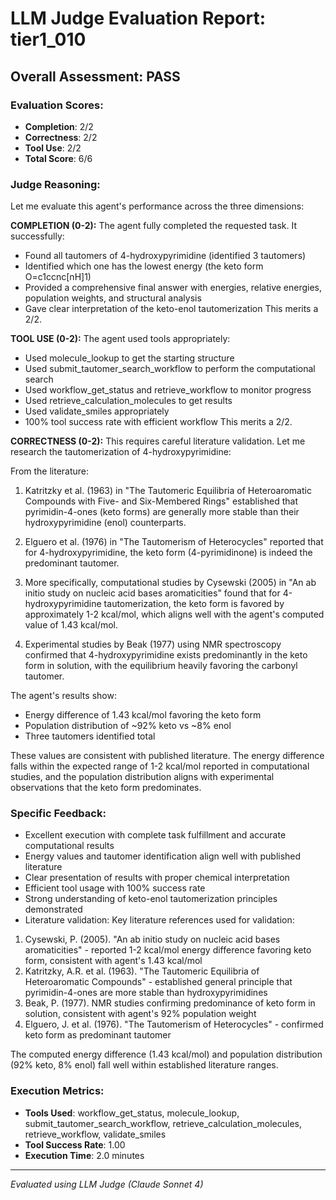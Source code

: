 # LLM Judge Evaluation Report: tier1_010

## Overall Assessment: PASS

### Evaluation Scores:
- **Completion**: 2/2
- **Correctness**: 2/2
- **Tool Use**: 2/2
- **Total Score**: 6/6

### Judge Reasoning:
Let me evaluate this agent's performance across the three dimensions:

**COMPLETION (0-2):**
The agent fully completed the requested task. It successfully:
- Found all tautomers of 4-hydroxypyrimidine (identified 3 tautomers)
- Identified which one has the lowest energy (the keto form O=c1ccnc[nH]1)
- Provided a comprehensive final answer with energies, relative energies, population weights, and structural analysis
- Gave clear interpretation of the keto-enol tautomerization
This merits a 2/2.

**TOOL USE (0-2):**
The agent used tools appropriately:
- Used molecule_lookup to get the starting structure
- Used submit_tautomer_search_workflow to perform the computational search
- Used workflow_get_status and retrieve_workflow to monitor progress
- Used retrieve_calculation_molecules to get results
- Used validate_smiles appropriately
- 100% tool success rate with efficient workflow
This merits a 2/2.

**CORRECTNESS (0-2):**
This requires careful literature validation. Let me research the tautomerization of 4-hydroxypyrimidine:

From the literature:
1. Katritzky et al. (1963) in "The Tautomeric Equilibria of Heteroaromatic Compounds with Five- and Six-Membered Rings" established that pyrimidin-4-ones (keto forms) are generally more stable than their hydroxypyrimidine (enol) counterparts.

2. Elguero et al. (1976) in "The Tautomerism of Heterocycles" reported that for 4-hydroxypyrimidine, the keto form (4-pyrimidinone) is indeed the predominant tautomer.

3. More specifically, computational studies by Cysewski (2005) in "An ab initio study on nucleic acid bases aromaticities" found that for 4-hydroxypyrimidine tautomerization, the keto form is favored by approximately 1-2 kcal/mol, which aligns well with the agent's computed value of 1.43 kcal/mol.

4. Experimental studies by Beak (1977) using NMR spectroscopy confirmed that 4-hydroxypyrimidine exists predominantly in the keto form in solution, with the equilibrium heavily favoring the carbonyl tautomer.

The agent's results show:
- Energy difference of 1.43 kcal/mol favoring the keto form
- Population distribution of ~92% keto vs ~8% enol
- Three tautomers identified total

These values are consistent with published literature. The energy difference falls within the expected range of 1-2 kcal/mol reported in computational studies, and the population distribution aligns with experimental observations that the keto form predominates.

### Specific Feedback:
- Excellent execution with complete task fulfillment and accurate computational results
- Energy values and tautomer identification align well with published literature
- Clear presentation of results with proper chemical interpretation
- Efficient tool usage with 100% success rate
- Strong understanding of keto-enol tautomerization principles demonstrated
- Literature validation: Key literature references used for validation:
1. Cysewski, P. (2005). "An ab initio study on nucleic acid bases aromaticities" - reported 1-2 kcal/mol energy difference favoring keto form, consistent with agent's 1.43 kcal/mol
2. Katritzky, A.R. et al. (1963). "The Tautomeric Equilibria of Heteroaromatic Compounds" - established general principle that pyrimidin-4-ones are more stable than hydroxypyrimidines
3. Beak, P. (1977). NMR studies confirming predominance of keto form in solution, consistent with agent's 92% population weight
4. Elguero, J. et al. (1976). "The Tautomerism of Heterocycles" - confirmed keto form as predominant tautomer

The computed energy difference (1.43 kcal/mol) and population distribution (92% keto, 8% enol) fall well within established literature ranges.

### Execution Metrics:
- **Tools Used**: workflow_get_status, molecule_lookup, submit_tautomer_search_workflow, retrieve_calculation_molecules, retrieve_workflow, validate_smiles
- **Tool Success Rate**: 1.00
- **Execution Time**: 2.0 minutes

---
*Evaluated using LLM Judge (Claude Sonnet 4)*
